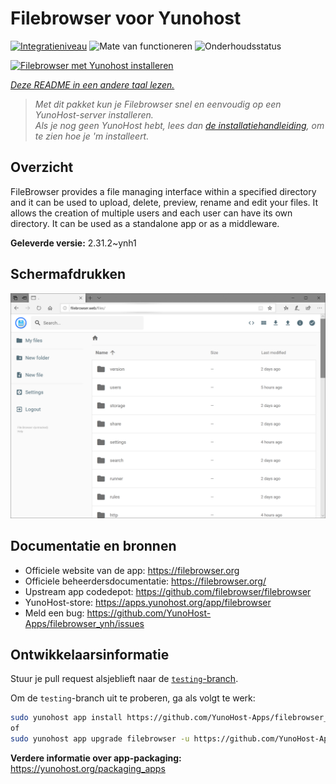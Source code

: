 <!--
NB: Deze README is automatisch gegenereerd door <https://github.com/YunoHost/apps/tree/master/tools/readme_generator>
Hij mag NIET handmatig aangepast worden.
-->

# Filebrowser voor Yunohost

[![Integratieniveau](https://dash.yunohost.org/integration/filebrowser.svg)](https://ci-apps.yunohost.org/ci/apps/filebrowser/) ![Mate van functioneren](https://ci-apps.yunohost.org/ci/badges/filebrowser.status.svg) ![Onderhoudsstatus](https://ci-apps.yunohost.org/ci/badges/filebrowser.maintain.svg)

[![Filebrowser met Yunohost installeren](https://install-app.yunohost.org/install-with-yunohost.svg)](https://install-app.yunohost.org/?app=filebrowser)

*[Deze README in een andere taal lezen.](./ALL_README.md)*

> *Met dit pakket kun je Filebrowser snel en eenvoudig op een YunoHost-server installeren.*  
> *Als je nog geen YunoHost hebt, lees dan [de installatiehandleiding](https://yunohost.org/install), om te zien hoe je 'm installeert.*

## Overzicht

FileBrowser provides a file managing interface within a specified directory and it can be used to upload, delete, preview, rename and edit your files. It allows the creation of multiple users and each user can have its own directory. It can be used as a standalone app or as a middleware.


**Geleverde versie:** 2.31.2~ynh1

## Schermafdrukken

![Schermafdrukken van Filebrowser](./doc/screenshots/screenshot.PNG)

## Documentatie en bronnen

- Officiele website van de app: <https://filebrowser.org>
- Officiele beheerdersdocumentatie: <https://filebrowser.org/>
- Upstream app codedepot: <https://github.com/filebrowser/filebrowser>
- YunoHost-store: <https://apps.yunohost.org/app/filebrowser>
- Meld een bug: <https://github.com/YunoHost-Apps/filebrowser_ynh/issues>

## Ontwikkelaarsinformatie

Stuur je pull request alsjeblieft naar de [`testing`-branch](https://github.com/YunoHost-Apps/filebrowser_ynh/tree/testing).

Om de `testing`-branch uit te proberen, ga als volgt te werk:

```bash
sudo yunohost app install https://github.com/YunoHost-Apps/filebrowser_ynh/tree/testing --debug
of
sudo yunohost app upgrade filebrowser -u https://github.com/YunoHost-Apps/filebrowser_ynh/tree/testing --debug
```

**Verdere informatie over app-packaging:** <https://yunohost.org/packaging_apps>
